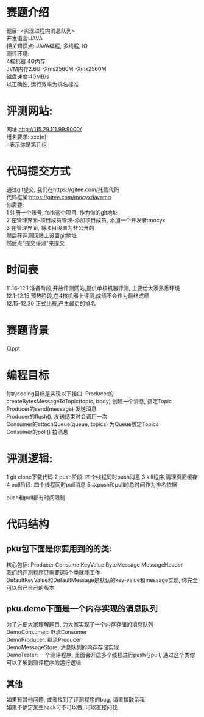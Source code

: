 # 赛题介绍
题目: <实现进程内消息队列>  
开发语言:JAVA  
相关知识点: JAVA编程, 多线程, IO    
测评环境:   
	4核机器 4G内存   
	JVM内存2.6G -Xms2560M -Xmx2560M  
	磁盘速度:40MB/s  
以正确性, 运行效率为排名标准  
# 评测网站:
网址 http://115.29.111.99:9000/    
组名要求: xxx(n)  
n表示你是第几组    
# 代码提交方式
通过git提交, 我们在https://gitee.com/托管代码  
代码框架:https://gitee.com/mocyx/javamq  
你需要:   
1 注册一个账号, fork这个项目, 作为你的git地址     
2 在管理界面-项目成员管理-添加项目成员, 添加一个开发者:mocyx  
3 在管理界面, 将项目设置为非公开的    
然后在评测网站上设置git地址    
然后点"提交评测"来提交  

# 时间表
11.16-12.1   准备阶段,开放评测网站,提供单核机器评测, 主要给大家熟悉环境       
12.1-12.15   预热阶段,在4核机器上评测,成绩不会作为最终成绩      
12.15-12.30  正式比赛,产生最后的排名  
# 赛题背景
见ppt
# 编程目标
你的coding目标是实现以下接口:
Producer的createBytesMessageToTopic(topic, body) 创建一个消息, 指定Topic  
Producer的send(message) 发送消息  
Producer的flush(), 发送结束时会调用一次  
Consumer的attachQueue(queue, topics) 为Queue绑定Topics  
Consumer的poll()  拉消息  
# 评测逻辑:
1 git clone下载代码
2 push阶段: 四个线程同时push消息
3 kill程序,清理页面缓存
4 pull阶段: 四个线程同时pull消息
5 以push和pull的总时间作为排名依据

push和pull都有时间限制
# 代码结构
## pku包下面是你要用到的的类:
核心包括: Producer Consume KeyValue ByteMessage MessageHeader  
我们的评测程序只需要这5个类就能工作  
DefaultKeyValue和DefaultMessage是默认的key-value和message实现, 你完全可以自己自己的版本  
## pku.demo下面是一个内存实现的消息队列
为了方便大家理解题目, 为大家实现了一个内存存储的消息队列  
DemoConsumer: 继承Consumer  
DemoProducer: 继承Producer  
DemoMessageStore: 消息队列的内存存储实现  
DemoTester: 一个测评程序, 里面会开启多个线程进行push与pull, 通过这个类你可以了解到测评程序的运行逻辑    
## 其他
如果有其他问题, 或者找到了评测程序的bug, 请直接联系我  
如果不确定某些hack可不可以做, 可以直接问我  

